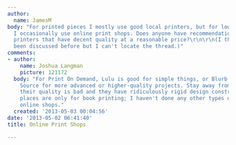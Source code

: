 ```yaml
---
author:
  name: JamesM
body: "For printed pieces I mostly use good local printers, but for low-budget projects
  I occasionally use online print shops. Does anyone have recommendations for online
  printers that have decent quality at a reasonable price?\r\n\r\n(I think this has
  been discussed before but I can't locate the thread.)"
comments:
- author:
    name: Joshua Langman
    picture: 121172
  body: "For Print On Demand, Lulu is good for simple things, or Blurb or Lightning
    Source for more advanced or higher-quality projects. Stay away from Createspace;
    their quality is bad and they have ridiculously rigid design constraints.\r\n\r\nThese
    places are only for book printing; I haven't done any other types of jobs with
    online shops."
  created: '2013-05-03 00:04:56'
date: '2013-05-02 06:41:40'
title: Online Print Shops

---
```

